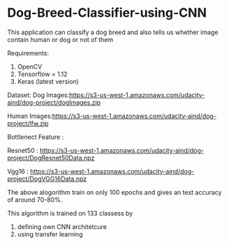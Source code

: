 # Dog-Breed-Classifier-using-CNN
This application can classify a dog breed and also tells us whether image contain human or dog or not of them

Requirements:
1. OpenCV
2. Tensorflow = 1.12
3. Keras (latest version)

Dataset:
Dog Images:https://s3-us-west-1.amazonaws.com/udacity-aind/dog-project/dogImages.zip

Human Images:https://s3-us-west-1.amazonaws.com/udacity-aind/dog-project/lfw.zip

Bottlenect Feature :

Resnet50 : https://s3-us-west-1.amazonaws.com/udacity-aind/dog-project/DogResnet50Data.npz

Vgg16 : https://s3-us-west-1.amazonaws.com/udacity-aind/dog-project/DogVGG16Data.npz

The above alogorithm train on only 100 epochs and gives an test accuracy of around 70-80%.

This algorithm is trained on 133 classess by 
  1. defining own CNN architetcure
  2. using transfer learning
 
